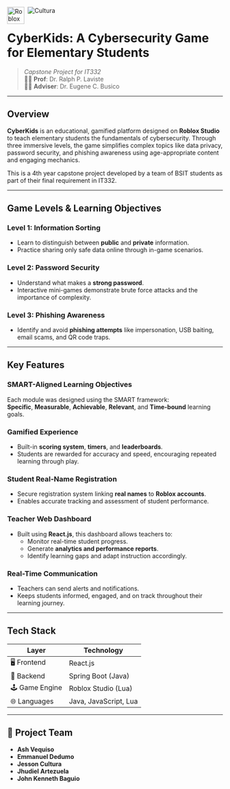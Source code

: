 <img src="https://skillicons.dev/icons?i=react,spring" alt="Cultura"> <img align="left" alt="Roblox" width="40px" style="padding-right:5px;" src="https://github.com/user-attachments/assets/c04693fb-42c7-45aa-a3e5-4fd2fb5d00e9" />




# CyberKids: A Cybersecurity Game for Elementary Students

>  _Capstone Project for IT332_  
> 👩‍🏫 **Prof**: Dr. Ralph P. Laviste  
> 🧑‍🏫 **Adviser**: Dr. Eugene C. Busico

---

## Overview

**CyberKids** is an educational, gamified platform designed on **Roblox Studio** to teach elementary students the fundamentals of cybersecurity. Through three immersive levels, the game simplifies complex topics like data privacy, password security, and phishing awareness using age-appropriate content and engaging mechanics.

This is a 4th year capstone project developed by a team of BSIT students as part of their final requirement in IT332.

---

## Game Levels & Learning Objectives

### Level 1: Information Sorting
- Learn to distinguish between **public** and **private** information.
- Practice sharing only safe data online through in-game scenarios.

### Level 2: Password Security
- Understand what makes a **strong password**.
- Interactive mini-games demonstrate brute force attacks and the importance of complexity.

### Level 3: Phishing Awareness
- Identify and avoid **phishing attempts** like impersonation, USB baiting, email scams, and QR code traps.

---

## Key Features

### SMART-Aligned Learning Objectives
Each module was designed using the SMART framework:  
**Specific**, **Measurable**, **Achievable**, **Relevant**, and **Time-bound** learning goals.

### Gamified Experience
- Built-in **scoring system**, **timers**, and **leaderboards**.
- Students are rewarded for accuracy and speed, encouraging repeated learning through play.

### Student Real-Name Registration
- Secure registration system linking **real names** to **Roblox accounts**.
- Enables accurate tracking and assessment of student performance.

### Teacher Web Dashboard
- Built using **React.js**, this dashboard allows teachers to:
  - Monitor real-time student progress.
  - Generate **analytics and performance reports**.
  - Identify learning gaps and adapt instruction accordingly.

### Real-Time Communication
- Teachers can send alerts and notifications.
- Keeps students informed, engaged, and on track throughout their learning journey.

---

## Tech Stack

| Layer        | Technology         |
|--------------|--------------------|
| 🖥️ Frontend   | React.js           |
| 🧠 Backend    | Spring Boot (Java) |
| 🕹️ Game Engine | Roblox Studio (Lua) |
| 🌐 Languages  | Java, JavaScript, Lua |

---

## 👥 Project Team

- **Ash Vequiso**  
- **Emmanuel Dedumo**
- **Jesson Cultura**  
- **Jhudiel Artezuela**  
- **John Kenneth Baguio**


